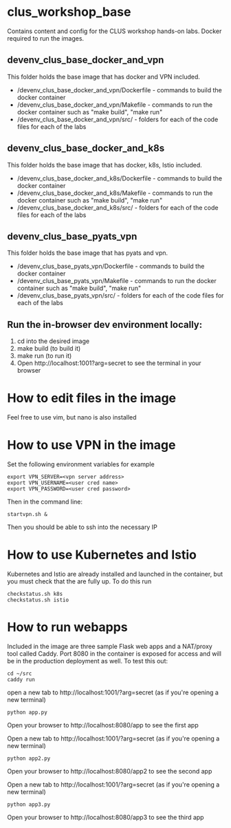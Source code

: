 # clus_workshop_base

Contains content and config for the CLUS workshop hands-on labs.  Docker required to run the images.

## devenv_clus_base_docker_and_vpn

This folder holds the base image that has docker and VPN included.  

- /devenv_clus_base_docker_and_vpn/Dockerfile - commands to  build the docker container
- /devenv_clus_base_docker_and_vpn/Makefile - commands to run the docker container such as "make build", "make run"
- /devenv_clus_base_docker_and_vpn/src/ - folders for each of the code files for each of the labs

## devenv_clus_base_docker_and_k8s

This folder holds the base image that has docker, k8s, Istio included.  

- /devenv_clus_base_docker_and_k8s/Dockerfile - commands to  build the docker container
- /devenv_clus_base_docker_and_k8s/Makefile - commands to run the docker container such as "make build", "make run"
- /devenv_clus_base_docker_and_k8s/src/ - folders for each of the code files for each of the labs

## devenv_clus_base_pyats_vpn

This folder holds the base image that has pyats and vpn.  

- /devenv_clus_base_pyats_vpn/Dockerfile - commands to  build the docker container
- /devenv_clus_base_pyats_vpn/Makefile - commands to run the docker container such as "make build", "make run"
- /devenv_clus_base_pyats_vpn/src/ - folders for each of the code files for each of the labs


## Run the in-browser dev environment locally:

1. cd into the desired image
2. make build (to build it)
3. make run (to run it)
4. Open http://localhost:1001?arg=secret to see the terminal in your browser

# How to edit files in the image

Feel free to use vim, but nano is also installed

# How to use VPN in the image

Set the following environment variables for example

```
export VPN_SERVER=<vpn server address>
export VPN_USERNAME=<user cred name>
export VPN_PASSWORD=<user cred password>
```

Then in the command line:

```
startvpn.sh &
```

Then you should be able to ssh into the necessary IP

# How to use Kubernetes and Istio

Kubernetes and Istio are already installed and launched in the container, but you must check that the are fully up.  To do this run 

```
checkstatus.sh k8s
checkstatus.sh istio
```

# How to run webapps

Included in the image are three sample Flask web apps and a NAT/proxy tool called Caddy.  Port 8080 in the container is exposed for access and will be in the production deployment as well.  To test this out:

```
cd ~/src
caddy run
```

open a new tab to http://localhost:1001/?arg=secret (as if you're opening a new terminal)

```
python app.py 
```

Open your browser to http://localhost:8080/app to see the first app

Open a new tab to http://localhost:1001/?arg=secret (as if you're opening a new terminal)

```
python app2.py 
```

Open your browser to http://localhost:8080/app2 to see the second app

Open a new tab to http://localhost:1001/?arg=secret (as if you're opening a new terminal)

```
python app3.py 
```

Open your browser to http://localhost:8080/app3 to see the third app